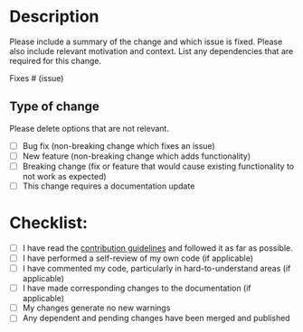 # Description

Please include a summary of the change and which issue is fixed. Please also include relevant motivation and context. List any dependencies that are required for this change.

Fixes # (issue)

## Type of change

Please delete options that are not relevant.

- [ ] Bug fix (non-breaking change which fixes an issue)
- [ ] New feature (non-breaking change which adds functionality)
- [ ] Breaking change (fix or feature that would cause existing functionality to not work as expected)
- [ ] This change requires a documentation update

# Checklist:

- [ ] I have read the [contribution guidelines](https://browser-history.readthedocs.io/en/latest/contributing.html) and followed it as far as possible. 
- [ ] I have performed a self-review of my own code (if applicable)
- [ ] I have commented my code, particularly in hard-to-understand areas (if applicable)
- [ ] I have made corresponding changes to the documentation (if applicable)
- [ ] My changes generate no new warnings 
- [ ] Any dependent and pending changes have been merged and published

